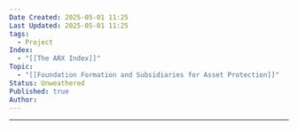 ```yaml
---
Date Created: 2025-05-01 11:25
Last Updated: 2025-05-01 11:25
tags:
  - Project
Index:
  - "[[The ARX Index]]"
Topic:
  - "[[Foundation Formation and Subsidiaries for Asset Protection]]"
Status: Unweathered
Published: true
Author:
---
```

---

